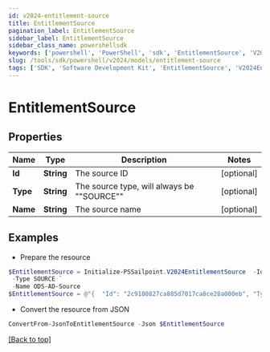 ```yaml
---
id: v2024-entitlement-source
title: EntitlementSource
pagination_label: EntitlementSource
sidebar_label: EntitlementSource
sidebar_class_name: powershellsdk
keywords: ['powershell', 'PowerShell', 'sdk', 'EntitlementSource', 'V2024EntitlementSource'] 
slug: /tools/sdk/powershell/v2024/models/entitlement-source
tags: ['SDK', 'Software Development Kit', 'EntitlementSource', 'V2024EntitlementSource']
---
```



# EntitlementSource

## Properties

Name | Type | Description | Notes
------------ | ------------- | ------------- | -------------
**Id** | **String** | The source ID | [optional] 
**Type** | **String** | The source type, will always be ""SOURCE"" | [optional] 
**Name** | **String** | The source name | [optional] 

## Examples

- Prepare the resource
```powershell
$EntitlementSource = Initialize-PSSailpoint.V2024EntitlementSource  -Id 2c9180827ca885d7017ca8ce28a000eb `
 -Type SOURCE `
 -Name ODS-AD-Source
$EntitlementSource = @"{  "Id": "2c9180827ca885d7017ca8ce28a000eb", "Type": "SOURCE", "Name": "ODS-AD-Source" }"@
```

- Convert the resource from JSON
```powershell
ConvertFrom-JsonToEntitlementSource -Json $EntitlementSource
```


[[Back to top]](#) 

